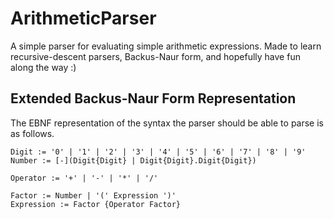 # ArithmeticParser
A simple parser for evaluating simple arithmetic expressions. Made to learn recursive-descent parsers, Backus-Naur form, and hopefully have fun along the way :)

## Extended Backus-Naur Form Representation
The EBNF representation of the syntax the parser should be able to parse is as follows.

```
Digit := '0' | '1' | '2' | '3' | '4' | '5' | '6' | '7' | '8' | '9'
Number := [-](Digit{Digit} | Digit{Digit}.Digit{Digit})

Operator := '+' | '-' | '*' | '/'

Factor := Number | '(' Expression ')'
Expression := Factor {Operator Factor}
```
